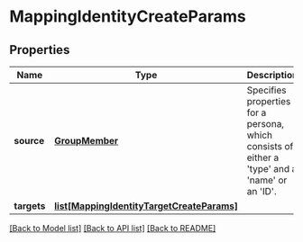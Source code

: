 # MappingIdentityCreateParams

## Properties
Name | Type | Description | Notes
------------ | ------------- | ------------- | -------------
**source** | [**GroupMember**](GroupMember.md) | Specifies properties for a persona, which consists of either a &#39;type&#39; and a &#39;name&#39; or an &#39;ID&#39;. | 
**targets** | [**list[MappingIdentityTargetCreateParams]**](MappingIdentityTargetCreateParams.md) |  | 

[[Back to Model list]](../README.md#documentation-for-models) [[Back to API list]](../README.md#documentation-for-api-endpoints) [[Back to README]](../README.md)


